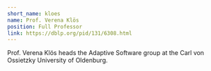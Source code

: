 ```yaml
---
short_name: kloes
name: Prof. Verena Klös 
position: Full Professor
link: https://dblp.org/pid/131/6308.html
---
```

Prof. Verena Klös heads the Adaptive Software group at the Carl von Ossietzky University of Oldenburg.
